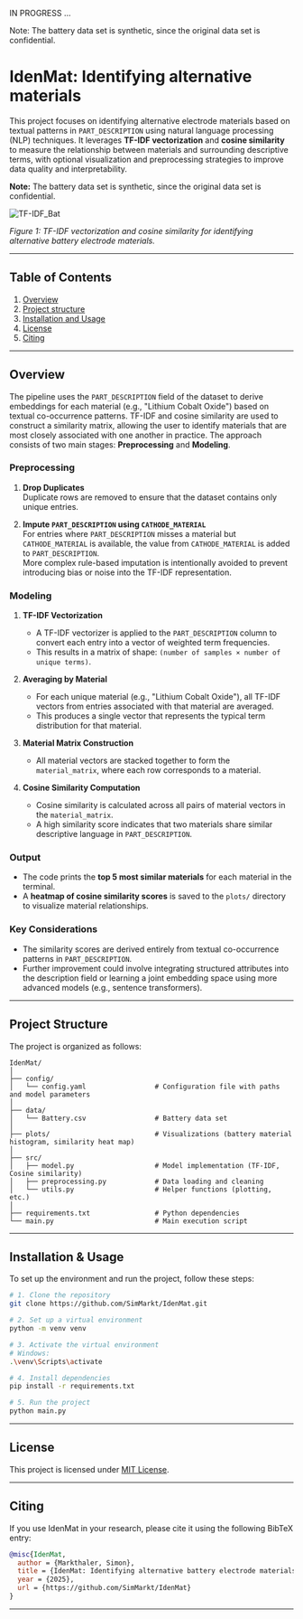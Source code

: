 IN PROGRESS ...



Note: The battery data set is synthetic, since the original data set is confidential.




# IdenMat: Identifying alternative materials

This project focuses on identifying alternative electrode materials based on textual patterns in `PART_DESCRIPTION` using natural language processing (NLP) techniques. It leverages **TF-IDF vectorization** and **cosine similarity** to measure the relationship between materials and surrounding descriptive terms, with optional visualization and preprocessing strategies to improve data quality and interpretability.

**Note:** The battery data set is synthetic, since the original data set is confidential.

![TF-IDF_Bat]()

*Figure 1: TF-IDF vectorization and cosine similarity for identifying alternative battery electrode materials.*

---

## Table of Contents

1. [Overview](#overview)
2. [Project structure](#project-structure)
3. [Installation and Usage](#installation-and-usage)
4. [License](#license)
5. [Citing](#citing)

---

## Overview

The pipeline uses the `PART_DESCRIPTION` field of the dataset to derive embeddings for each material (e.g., "Lithium Cobalt Oxide") based on textual co-occurrence patterns. TF-IDF and cosine similarity are used to construct a similarity matrix, allowing the user to identify materials that are most closely associated with one another in practice. The approach consists of two main stages: **Preprocessing** and **Modeling**.

### Preprocessing

1. **Drop Duplicates**  
   Duplicate rows are removed to ensure that the dataset contains only unique entries.

2. **Impute `PART_DESCRIPTION` using `CATHODE_MATERIAL`**  
   For entries where `PART_DESCRIPTION` misses a material but `CATHODE_MATERIAL` is available, the value from `CATHODE_MATERIAL` is added to `PART_DESCRIPTION`.  
   More complex rule-based imputation is intentionally avoided to prevent introducing bias or noise into the TF-IDF representation.

### Modeling

1. **TF-IDF Vectorization**  
   - A TF-IDF vectorizer is applied to the `PART_DESCRIPTION` column to convert each entry into a vector of weighted term frequencies.  
   - This results in a matrix of shape: `(number of samples × number of unique terms)`.

2. **Averaging by Material**  
   - For each unique material (e.g., "Lithium Cobalt Oxide"), all TF-IDF vectors from entries associated with that material are averaged.  
   - This produces a single vector that represents the typical term distribution for that material.

3. **Material Matrix Construction**  
   - All material vectors are stacked together to form the `material_matrix`, where each row corresponds to a material.

4. **Cosine Similarity Computation**  
   - Cosine similarity is calculated across all pairs of material vectors in the `material_matrix`.  
   - A high similarity score indicates that two materials share similar descriptive language in `PART_DESCRIPTION`.

### Output

- The code prints the **top 5 most similar materials** for each material in the terminal.
- A **heatmap of cosine similarity scores** is saved to the `plots/` directory to visualize material relationships.

### Key Considerations

- The similarity scores are derived entirely from textual co-occurrence patterns in `PART_DESCRIPTION`.  
- Further improvement could involve integrating structured attributes into the description field or learning a joint embedding space using more advanced models (e.g., sentence transformers).

---

## Project Structure

The project is organized as follows:

```plaintext
IdenMat/
│
├── config/
│   └── config.yaml                 # Configuration file with paths and model parameters
│
├── data/
│   └── Battery.csv                 # Battery data set
│
├── plots/                          # Visualizations (battery material histogram, similarity heat map)
│
├── src/
│   ├── model.py                    # Model implementation (TF-IDF, Cosine similarity)
│   ├── preprocessing.py            # Data loading and cleaning
│   └── utils.py                    # Helper functions (plotting, etc.)
│
├── requirements.txt                # Python dependencies
└── main.py                         # Main execution script
```

---

## Installation & Usage

To set up the environment and run the project, follow these steps:

```bash
# 1. Clone the repository
git clone https://github.com/SimMarkt/IdenMat.git

# 2. Set up a virtual environment
python -m venv venv

# 3. Activate the virtual environment
# Windows:
.\venv\Scripts\activate

# 4. Install dependencies
pip install -r requirements.txt

# 5. Run the project
python main.py
```

---

## License

This project is licensed under [MIT License](LICENSE).

---

## Citing

If you use IdenMat in your research, please cite it using the following BibTeX entry:
```BibTeX
@misc{IdenMat,
  author = {Markthaler, Simon},
  title = {IdenMat: Identifying alternative battery electrode materials via unsupervised similarity matching},
  year = {2025},
  url = {https://github.com/SimMarkt/IdenMat}
}
```

---
